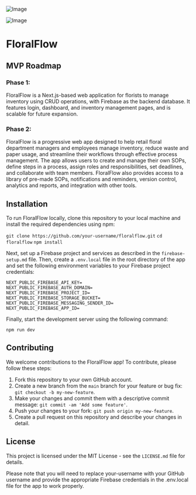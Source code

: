 ![Image](https://user-images.githubusercontent.com/66960776/241733106-97947a0d-5b01-467a-a8e1-95e971402745.jpg)


![Image](https://user-images.githubusercontent.com/66960776/241733519-85188adf-6474-4295-8265-08550a65fea7.jpg)


# FloralFlow

## MVP Roadmap

### Phase 1:
FloralFlow is a Next.js-based web application for florists to manage inventory using CRUD operations, with Firebase as the backend database. It features login, dashboard, and inventory management pages, and is scalable for future expansion.

### Phase 2: 
FloralFlow is a progressive web app designed to help retail floral department managers and employees manage inventory, reduce waste and paper usage, and streamline their workflows through effective process management. The app allows users to create and manage their own SOPs, define steps in a process, assign roles and responsibilities, set deadlines, and collaborate with team members. FloralFlow also provides access to a library of pre-made SOPs, notifications and reminders, version control, analytics and reports, and integration with other tools.

## Installation

To run FloralFlow locally, clone this repository to your local machine and install the required dependencies using npm:

`git clone https://github.com/your-username/floralflow.git`
`cd floralflow`
`npm install`

Next, set up a Firebase project and services as described in the `firebase-setup.md` file. Then, create a `.env.local` file in the root directory of the app and set the following environment variables to your Firebase project credentials:

```
NEXT_PUBLIC_FIREBASE_API_KEY=
NEXT_PUBLIC_FIREBASE_AUTH_DOMAIN=
NEXT_PUBLIC_FIREBASE_PROJECT_ID=
NEXT_PUBLIC_FIREBASE_STORAGE_BUCKET=
NEXT_PUBLIC_FIREBASE_MESSAGING_SENDER_ID=
NEXT_PUBLIC_FIREBASE_APP_ID=
```

Finally, start the development server using the following command:

`npm run dev`

## Contributing

We welcome contributions to the FloralFlow app! To contribute, please follow these steps:

1. Fork this repository to your own GitHub account.
2. Create a new branch from the `main` branch for your feature or bug fix: `git checkout -b my-new-feature`.
3. Make your changes and commit them with a descriptive commit message: `git commit -am 'Add some feature'`.
4. Push your changes to your fork: `git push origin my-new-feature`.
5. Create a pull request on this repository and describe your changes in detail.

## License

This project is licensed under the MIT License - see the `LICENSE.md` file for details.

Please note that you will need to replace your-username with your GitHub username and provide the appropriate Firebase credentials in the .env.local file for the app to work properly.
